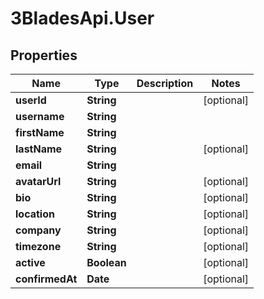 # 3BladesApi.User

## Properties
Name | Type | Description | Notes
------------ | ------------- | ------------- | -------------
**userId** | **String** |  | [optional] 
**username** | **String** |  | 
**firstName** | **String** |  | 
**lastName** | **String** |  | [optional] 
**email** | **String** |  | 
**avatarUrl** | **String** |  | [optional] 
**bio** | **String** |  | [optional] 
**location** | **String** |  | [optional] 
**company** | **String** |  | [optional] 
**timezone** | **String** |  | [optional] 
**active** | **Boolean** |  | [optional] 
**confirmedAt** | **Date** |  | [optional] 


